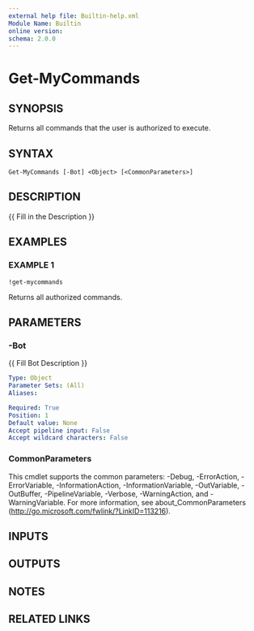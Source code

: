 ```yaml
---
external help file: Builtin-help.xml
Module Name: Builtin
online version:
schema: 2.0.0
---
```


# Get-MyCommands

## SYNOPSIS
Returns all commands that the user is authorized to execute.

## SYNTAX

```
Get-MyCommands [-Bot] <Object> [<CommonParameters>]
```

## DESCRIPTION
{{ Fill in the Description }}

## EXAMPLES

### EXAMPLE 1
```
!get-mycommands
```

Returns all authorized commands.

## PARAMETERS

### -Bot
{{ Fill Bot Description }}

```yaml
Type: Object
Parameter Sets: (All)
Aliases:

Required: True
Position: 1
Default value: None
Accept pipeline input: False
Accept wildcard characters: False
```

### CommonParameters
This cmdlet supports the common parameters: -Debug, -ErrorAction, -ErrorVariable, -InformationAction, -InformationVariable, -OutVariable, -OutBuffer, -PipelineVariable, -Verbose, -WarningAction, and -WarningVariable. For more information, see about_CommonParameters (http://go.microsoft.com/fwlink/?LinkID=113216).

## INPUTS

## OUTPUTS

## NOTES

## RELATED LINKS
